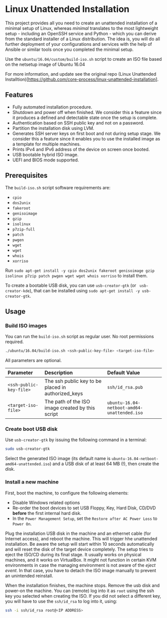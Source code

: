 # Linux Unattended Installation

This project provides all you need to create an unattended installation of a minimal setup of Linux, whereas *minimal* translates to the most lightweight setup - including an OpenSSH service and Python - which you can derive from the standard installer of a Linux distribution. The idea is, you will do all further deployment of your configurations and services with the help of Ansible or similar tools once you completed the minimal setup.

Use the `ubuntu/16.04/custom/build-iso.sh` script to create an ISO file based on the netsetup image of Ubuntu 16.04

For more information, and update see the original repo (Linux Unattended Installtion)[https://github.com/core-process/linux-unattended-installation].

## Features

* Fully automated installation procedure.
* Shutdown and power off when finished. We consider this a feature since it produces a defined and detectable state once the setup is complete.
* Authentication based on SSH public key and not on a password.
* Partition the installation disk using LVM.
* Generates SSH server keys on first boot and not during setup stage. We consider this a feature since it enables you to use the installed image as a template for multiple machines.
* Prints IPv4 and IPv6 address of the device on screen once booted.
* USB bootable hybrid ISO image.
* UEFI and BIOS mode supported.

## Prerequisites

The `build-iso.sh` script software requirements are:

 * `cpio`
 * `dos2unix`
 * `fakeroot`
 * `genisoimage`
 * `gzip`
 * `isolinux`
 * `p7zip-full`
 * `patch`
 * `pwgen`
 * `wget `
 * `wget`
 * `whois`
 * `xorriso`

Run `sudo apt-get install -y cpio dos2unix fakeroot genisoimage gzip isolinux p7zip patch pwgen wget wget whois xorriso` to install them.

To create a bootable USB disk, you can use `usb-creator-gtk` (or ` usb-creator-kde`), that can be installed using `sudo apt-get install -y usb-creator-gtk`.

## Usage

### Build ISO images

You can run the `build-iso.sh` script as regular user. No root permissions required.

```sh
./ubuntu/16.04/build-iso.sh <ssh-public-key-file> <target-iso-file>
```

All parameters are optional.

| Parameter | Description | Default Value |
| :--- | :--- | :--- |
| `<ssh-public-key-file>` | The ssh public key to be placed in authorized_keys | `ssh/id_rsa.pub` |
| `<target-iso-file>` | The path of the ISO image created by this script | `ubuntu-16.04-netboot-amd64-unattended.iso` |

### Create boot USB disk

Use `usb-creator-gtk` by issuing the following command in a terminal:

```sh
sudo usb-creator-gtk
```

Select the generated ISO image (its default name is `ubuntu-16.04-netboot-amd64-unattended.iso`) and a USB disk of at least 64 MB (!), then create the disk.

### Install a new machine

First, boot the machine, to configure the following elements:

 * Disable Windows related options
 * Re-order the boot devices to set USB Floppy, Key, Hard Disk, CD/DVD **before** the first internal hard disk.
 * In the `Power Management Setup`, set the `Restore after AC Power Loss` to ` Power On`.

Plug the installation USB disk in the machine and an ethernet cable (for Internet access), and reboot the machine.
This will trigger hhe unattended installation. Be aware the setup will start within 10 seconds automatically and will reset the disk of the target device completely. The setup tries to eject the ISO/CD during its final stage. It usually works on physical machines, and it works on VirtualBox. It might not function in certain KVM environments in case the managing environment is not aware of the *eject event*. In that case, you have to detach the ISO image manually to prevent an unintended reinstall.

When the installation finishes, the machine stops. Remove the usb disk and power-on the machine. You can (remote) log into it as `root` using the ssh key you selected when creating the ISO. If you did not select a different key, you will have to use the `ssh/id_rsa` to log into it, using:

```sh
ssh -i ssh/id_rsa root@<IP ADDRESS>
```
